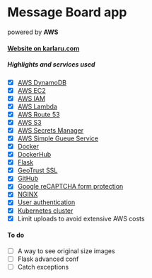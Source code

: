 # Message Board app
powered by **AWS**

#### [Website on karlaru.com](https://karlaru.com)

##### Highlights and services used

- [x] [AWS DynamoDB](https://aws.amazon.com/dynamodb/)
- [x] [AWS EC2](https://aws.amazon.com/ec2/)
- [x] [AWS IAM](https://aws.amazon.com/iam/)
- [x] [AWS Lambda](https://aws.amazon.com/lambda/)
- [x] [AWS Route 53](https://aws.amazon.com/route53/)
- [x] [AWS S3](https://aws.amazon.com/s3/)
- [x] [AWS Secrets Manager](https://aws.amazon.com/secrets-manager/)
- [x] [AWS Simple Gueue Service](https://aws.amazon.com/sqs/)
- [x] [Docker](https://www.docker.com/)
- [x] [DockerHub](https://hub.docker.com/repository/docker/karlaru/message-board)
- [x] [Flask](https://flask.palletsprojects.com/)
- [x] [GeoTrust SSL](https://www.geotrust.com/)
- [x] [GitHub](https://github.com/KarlAruEE/messageBoard)
- [x] [Google reCAPTCHA form protection](https://www.google.com/recaptcha/)
- [x] [NGINX](https://www.nginx.com/)
- [x] [User authentication](https://developers.google.com/identity)
- [x] [Kubernetes cluster](https://kubernetes.io/)
- [x] Limit uploads to avoid extensive AWS costs

#### To do

- [ ] A way to see original size images
- [ ] Flask advanced conf
- [ ] Catch exceptions